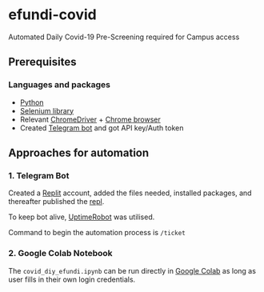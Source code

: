 # efundi-covid
Automated Daily Covid-19 Pre-Screening required for Campus access

## Prerequisites
### Languages and packages
- [Python](https://www.python.org/)
- [Selenium library](https://selenium-python.readthedocs.io/)
- Relevant [ChromeDriver](https://chromedriver.chromium.org/) + [Chrome browser](https://www.google.com/chrome/)
- Created [Telegram bot](https://core.telegram.org/bots) and got API key/Auth token

## Approaches for automation
### 1. Telegram Bot
Created a [Replit](https://replit.com/) account, added the files needed, installed packages, and thereafter published the [repl](https://replit.com/@AffaanMuhammad/efundi-covid).

To keep bot alive, [UptimeRobot](https://uptimerobot.com/) was utilised.

Command to begin the automation process is ```/ticket```

### 2. Google Colab Notebook
The ```covid_diy_efundi.ipynb``` can be run directly in [Google Colab](https://colab.research.google.com) as long as user fills in their own login credentials.
